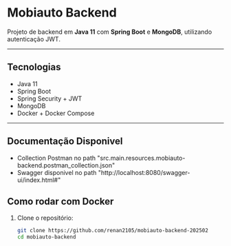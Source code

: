 # Mobiauto Backend

Projeto de backend em **Java 11** com **Spring Boot** e **MongoDB**, utilizando autenticação JWT.

---

## Tecnologias
- Java 11
- Spring Boot
- Spring Security + JWT
- MongoDB
- Docker + Docker Compose

---

## Documentação Disponivel
- Collection Postman no path "src.main.resources.mobiauto-backend.postman_collection.json"
- Swagger disponivel no path "http://localhost:8080/swagger-ui/index.html#"


## Como rodar com Docker

1. Clone o repositório:
   ```bash
   git clone https://github.com/renan2105/mobiauto-backend-202502
   cd mobiauto-backend
